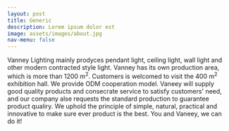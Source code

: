 ```yaml
---
layout: post
title: Generic
description: Lorem ipsum dolor est
image: assets/images/about.jpg
nav-menu: false
---
```


Vanney Lighting mainly prodyces pendant light, ceiling light, wall light and other modern contracted style light.
Vanney has its own production area, which is more than 1200 m<sup>2</sup>. Customers is welcomed to visit the 400 m<sup>2</sup> exhibition hall. We provide ODM cooperation model.
Vaneey will supply good quality products and consecrate service to satisfy customers' need, and our company alse requests the standard production to guarantee product qualiry. We uphold the principle of simple, natural, practical and innovative to make sure ever product is the best. 
You and Vaneey, we can do it!
